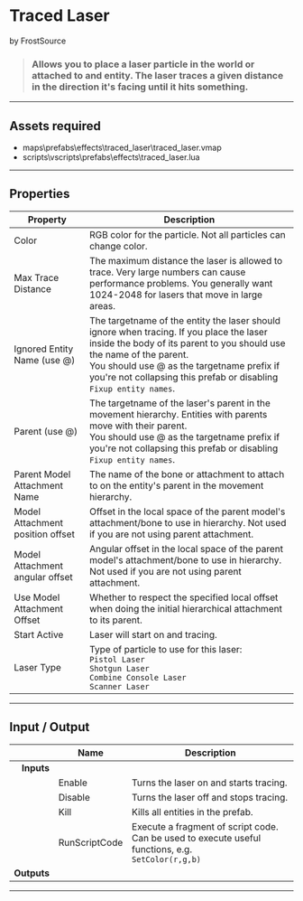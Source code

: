 # Traced Laser
by FrostSource

> ### Allows you to place a laser particle in the world or attached to and entity. The laser traces a given distance in the direction it's facing until it hits something.

---

## Assets required

- maps\prefabs\effects\traced_laser\traced_laser.vmap
- scripts\vscripts\prefabs\effects\traced_laser.lua

---

## Properties

| Property | Description |
| - | - |
| Color | RGB color for the particle. Not all particles can change color.
| Max Trace Distance | The maximum distance the laser is allowed to trace. Very large numbers can cause performance problems. You generally want 1024-2048 for lasers that move in large areas.
| Ignored Entity Name (use @) | The targetname of the entity the laser should ignore when tracing. If you place the laser inside the body of its parent to you should use the name of the parent.<br>You should use @ as the targetname prefix if you're not collapsing this prefab or disabling `Fixup entity names`.
| Parent (use @) | The targetname of the laser's parent in the movement hierarchy. Entities with parents move with their parent.<br>You should use @ as the targetname prefix if you're not collapsing this prefab or disabling `Fixup entity names`.
| Parent Model Attachment Name | The name of the bone or attachment to attach to on the entity's parent in the movement hierarchy.
| Model Attachment position offset | Offset in the local space of the parent model's attachment/bone to use in hierarchy. Not used if you are not using parent attachment.
| Model Attachment angular offset | Angular offset in the local space of the parent model's attachment/bone to use in hierarchy. Not used if you are not using parent attachment.
| Use Model Attachment Offset | Whether to respect the specified local offset when doing the initial hierarchical attachment to its parent.
| Start Active | Laser will start on and tracing.
| Laser Type | Type of particle to use for this laser:<br>`Pistol Laser`<br>`Shotgun Laser`<br>`Combine Console Laser`<br>`Scanner Laser`

---

## Input / Output

|| Name | Description |
| -: | - | - |
| **Inputs**
|| Enable | Turns the laser on and starts tracing.
|| Disable | Turns the laser off and stops tracing.
|| Kill | Kills all entities in the prefab.
|| RunScriptCode | Execute a fragment of script code. Can be used to execute useful functions, e.g.<br>`SetColor(r,g,b)`
| **Outputs**

---
